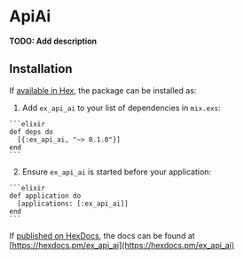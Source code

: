 # ApiAi

**TODO: Add description**

## Installation

If [available in Hex](https://hex.pm/docs/publish), the package can be installed as:

  1. Add `ex_api_ai` to your list of dependencies in `mix.exs`:

    ```elixir
    def deps do
      [{:ex_api_ai, "~> 0.1.0"}]
    end
    ```

  2. Ensure `ex_api_ai` is started before your application:

    ```elixir
    def application do
      [applications: [:ex_api_ai]]
    end
    ```

If [published on HexDocs](https://hex.pm/docs/tasks#hex_docs), the docs can
be found at [https://hexdocs.pm/ex_api_ai](https://hexdocs.pm/ex_api_ai)

